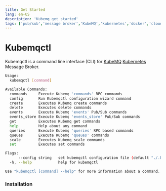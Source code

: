 ```yaml
---
title: Get Started
lang: en-US
description: 'Kubemq get started'
tags: ['pub/sub','message broker','KubeMQ','kubernetes','docker','cloud native','message queue','go']
---
```


# Kubemqctl

Kubemqctl is a command line interface (CLI) for [KubeMQ](https://kubemq.io) [Kubernetes](https://kubernetes.io/) Message Broker.

```bash
Usage:
  kubemqctl [command]

Available Commands:
  commands     Execute Kubemq 'commands' RPC commands
  config       Run Kubemqctl configuration wizard command
  create       Executes Kubemq create commands
  delete       Executes delete commands
  events       Execute Kubemq 'events' Pub/Sub commands
  events_store Execute Kubemq 'events_store' Pub/Sub commands
  get          Executes Kubemq get commands
  help         Help about any command
  queries      Execute Kubemq 'queries' RPC based commands
  queues       Execute Kubemq 'queues' commands
  scale        Executes Kubemq scale commands
  set          Executes set commands

Flags:
      --config string   set kubemqctl configuration file (default "./.kubemqctl.yaml")
  -h, --help            help for kubemqctl

Use "kubemqctl [command] --help" for more information about a command.
```
### Installation

<CodeSwitcher :languages="{macOS:'macOS',linux64:'Linux 64 Bits',linux32:'Linux 32 Bits',windows:'Windows'}" :isolated="true">

<template v-slot:macOS>

Copy and paste the following lines:

```bash
sudo curl -L https://github.com/kubemq-io/kubemqctl/releases/download/latest/kubemqctl_darwin_amd64 -o /usr/local/bin/kubemqctl
sudo chmod +x /usr/local/bin/kubemqctl

```

</template>


<template v-slot:linux64>

Copy and paste the following lines:

```bash
sudo curl -L https://github.com/kubemq-io/kubemqctl/releases/download/latest/kubemqctl_linux_amd64 -o /usr/local/bin/kubemqctl
sudo chmod +x /usr/local/bin/kubemqctl

```

</template>


<template v-slot:linux32>

Copy and paste the following lines:

```bash
sudo curl -L https://github.com/kubemq-io/kubemqctl/releases/download/latest/kubemqctl_linux_386 -o /usr/local/bin/kubemqctl
sudo chmod +x /usr/local/bin/kubemqctl

```

</template>


<template v-slot:windows>

##### Option 1:

- [Download the latest kubemqctl.exe](https://github.com/kubemq-io/kubemqctl/releases/download/latest/kubemqctl.exe).
- Place the file under e.g. `C:\Program Files\Kubemqctl\kubemqctl.exe`
- Add that directory to your system path to access it from any command prompt

##### Option 2:
Run in PowerShell as administrator:

```powershell
New-Item -ItemType Directory 'C:\Program Files\Kubemqctl'
Invoke-WebRequest https://github.com/kubemq-io/kubemqctl/releases/download/latest/kubemqctl.exe -OutFile 'C:\Program Files\Kubemqctl\kubemqctl.exe'
[Environment]::SetEnvironmentVariable('Path', [Environment]::GetEnvironmentVariable('Path', [EnvironmentVariableTarget]::Machine) + ';C:\Program Files\Kubemqctl', [EnvironmentVariableTarget]::Machine)
$env:Path += ';C:\Program Files\Kubemqctl'
```

</template>

</CodeSwitcher>



